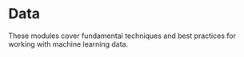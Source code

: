 # Data

These modules cover fundamental techniques and best practices for working with machine learning data.
